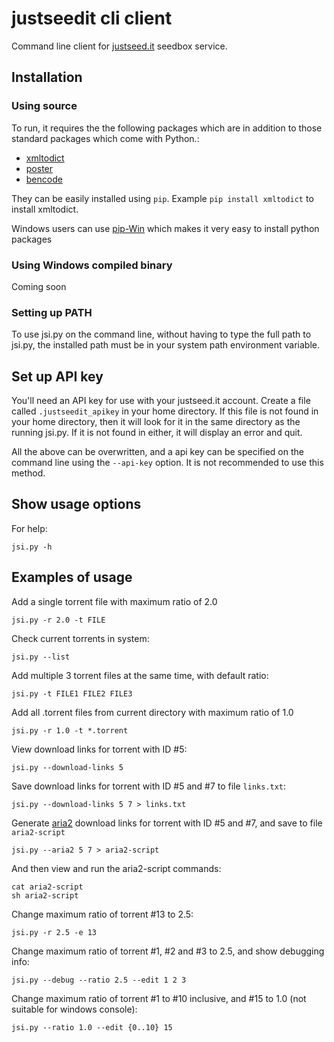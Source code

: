 # justseedit cli client

Command line client for [justseed.it](https://justseed.it) seedbox service.

## Installation

### Using source

To run, it requires the the following packages which are in addition to those standard packages which come with Python.:

- [xmltodict](http://pypi.python.org/pypi/xmltodict/)
- [poster](http://pypi.python.org/pypi/poster/)
- [bencode](http://pypi.python.org/pypi/bencode/)

They can be easily installed using `pip`. Example `pip install xmltodict` to install xmltodict.

Windows users can use [pip-Win](https://sites.google.com/site/pydatalog/python/pip-for-windows) which makes it very easy to install python packages

### Using Windows compiled binary

Coming soon

### Setting up PATH

To use jsi.py on the command line, without having to type the full path to jsi.py, the installed path must be in your system path environment variable.

## Set up API key

You'll need an API key for use with your justseed.it account. Create a file called `.justseedit_apikey` in your home directory. If this file is not found in your home directory, then it will look for it in the same directory as the running jsi.py. If it is not found in either, it will display an error and quit.

All the above can be overwritten, and a api key can be specified on the command line using the `--api-key` option. It is not recommended to use this method.

## Show usage options

For help:

	jsi.py -h
	
## Examples of usage

Add a single torrent file with maximum ratio of 2.0

	jsi.py -r 2.0 -t FILE
	
Check current torrents in system:

	jsi.py --list
	
Add multiple 3 torrent files at the same time, with default ratio:

	jsi.py -t FILE1 FILE2 FILE3

Add all .torrent files from current directory with maximum ratio of 1.0

	jsi.py -r 1.0 -t *.torrent
	
View download links for torrent with ID #5:

	jsi.py --download-links 5

Save download links for torrent with ID #5 and #7 to file `links.txt`:

	jsi.py --download-links 5 7 > links.txt
	
Generate [aria2](http://aria2.sourceforge.net/) download links for torrent with ID #5 and #7, and save to file `aria2-script`

	jsi.py --aria2 5 7 > aria2-script
	
And then view and run the aria2-script commands:

	cat aria2-script
	sh aria2-script
	
Change maximum ratio of torrent #13 to 2.5:

	jsi.py -r 2.5 -e 13
	
Change maximum ratio of torrent #1, #2 and #3 to 2.5, and show debugging info:
	
	jsi.py --debug --ratio 2.5 --edit 1 2 3
	
Change maximum ratio of torrent #1 to #10 inclusive, and #15 to 1.0 (not suitable for windows console):

	jsi.py --ratio 1.0 --edit {0..10} 15
	
